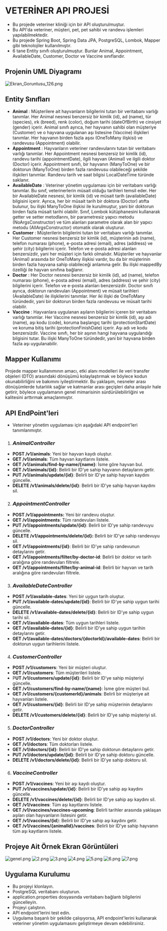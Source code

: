 # VETERİNER API PROJESİ
- Bu projede veteriner kliniği için bir API oluşturulmuştur.
- Bu API'da veteriner, müşteri, pet, pet sahibi ve randevu işlemleri yapılabilmektedir.
- Bu projede Spring Boot, Spring Data JPA, PostgreSQL, Lombok, Mapper gibi teknolojiler kullanılmıştır.
- 6 tane Entity sınıfı oluşturulmuştur. Bunlar Animal, Appointment, AvailableDate, Customer, Doctor ve Vaccine sınıflarıdır.

## Projenin UML Diyagramı
![Ekran_Goruntusu_126.png](screenshots%2FEkran_Goruntusu_126.png)

## Entity Sınıfları
- **Animal** : Müşterilere ait hayvanların bilgilerini tutan bir veritabanı varlığı tanımlar. Her Animal nesnesi benzersiz bir kimlik (id), ad (name), tür (species), ırk (breed), renk (color), doğum tarihi (dateOfBirth) ve cinsiyet (gender) içerir. Animal sınıfı ayrıca, her hayvanın sahibi olan müşteriye (Customer) ve o hayvana uygulanan aşı listesine (Vaccine) ilişkileri tanımlar. Her hayvanın birden fazla aşısı (OneToMany ilişkisi) ve randevusu (Appointment) olabilir.
- **Appointment** : Hayvanların veteriner randevularını tutan bir veritabanı varlığı tanımlar. Her Appointment nesnesi benzersiz bir kimlik (id), randevu tarihi (appointmentDate), ilgili hayvan (Animal) ve ilgili doktor (Doctor) içerir. Appointment sınıfı, bir hayvanın (ManyToOne) ve bir doktorun (ManyToOne) birden fazla randevusu olabileceği şekilde ilişkileri tanımlar. Randevu tarih ve saat bilgisi LocalDateTime türünde saklanır.
- **AvailableDate** :  Veteriner yönetim uygulaması için bir veritabanı varlığı tanımlar. Bu sınıf, veterinerlerin müsait olduğu tarihleri temsil eder. Her bir AvailableDate nesnesi, bir kimlik (id) ve müsait tarih (availableDate) bilgisini içerir. Ayrıca, her bir müsait tarih bir doktora (Doctor) atıfta bulunur, bu ilişki ManyToOne ilişkisi ile kurulmuştur, yani bir doktorun birden fazla müsait tarihi olabilir. Sınıf, Lombok kütüphanesini kullanarak getter ve setter metodlarını, bir parametresiz yapıcı metodu (NoArgsConstructor) ve tüm alanları parametre olarak alan bir yapıcı metodu (AllArgsConstructor) otomatik olarak oluşturur.
- **Customer** : Müşterilerin bilgilerini tutan bir veritabanı varlığı tanımlar. Her Customer nesnesi benzersiz bir kimlik (id), müşterinin adı (name), telefon numarası (phone), e-posta adresi (email), adres (address) ve şehir (city) bilgilerini içerir. Telefon ve e-posta adresi alanları benzersizdir, yani her müşteri için farklı olmalıdır. Müşteriler ve hayvanlar (Animal) arasında bir OneToMany ilişkisi vardır, bu da bir müşterinin birden fazla hayvana sahip olabileceği anlamına gelir. Bu ilişki mappedBy özelliği ile hayvan sınıfına bağlanır.
- **Doctor** : Her Doctor nesnesi benzersiz bir kimlik (id), ad (name), telefon numarası (phone), e-posta adresi (email), adres (address) ve şehir (city) bilgilerini içerir. Telefon ve e-posta alanları benzersizdir. Doctor sınıfı ayrıca, doktorun randevuları (Appointment) ve müsait tarihleri (AvailableDate) ile ilişkilerini tanımlar. Her iki ilişki de OneToMany türündedir, yani bir doktorun birden fazla randevusu ve müsait tarihi olabilir.
- **Vaccine** : Hayvanlara uygulanan aşıların bilgilerini içeren bir veritabanı varlığı tanımlar. Her Vaccine nesnesi benzersiz bir kimlik (id), aşı adı (name), aşı kodu (code), koruma başlangıç tarihi (protectionStartDate) ve koruma bitiş tarihi (protectionFinishDate) içerir. Aşı adı ve kodu benzersizdir. Vaccine sınıfı, her bir aşının hangi hayvana uygulandığı bilgisini tutar. Bu ilişki ManyToOne türündedir, yani bir hayvana birden fazla aşı uygulanabilir.

## Mapper Kullanımı
Projede mapper kullanımının amacı, etki alanı modelleri ile veri transfer objeleri (DTO) arasındaki dönüşümü kolaylaştırmak ve böylece kodun okunabilirliğini ve bakımını iyileştirmektir. Bu yaklaşım, nesneler arası dönüşümlerde tutarlılık sağlar ve katmanlar arası geçişleri daha anlaşılır hale getirir, böylece uygulamanın genel mimarisinin sürdürülebilirliğini ve kalitesini arttırmak amaçlanmıştır.

## API EndPoint'leri
- Veteriner yönetim uygulaması için aşağıdaki API endpoint'leri tanımlanmıştır.

1) ### **_AnimalController_**
- **POST /v1/animals**: Yeni bir hayvan kaydı oluştur. 
- **GET /v1/animals**: Tüm hayvan kayıtlarını listele. 
- **GET /v1/animals/find-by-name/{name}**: İsme göre hayvan bul. 
- **GET /v1/animals/{id}**: Belirli bir ID'ye sahip hayvanın detaylarını getir. 
- **PUT /v1/animals/update/{id}**: Belirli bir ID'ye sahip hayvan kaydını güncelle. 
- **DELETE /v1/animals/delete/{id}**: Belirli bir ID'ye sahip hayvan kaydını sil.

2) ### **_AppointmentController_**

- **POST /v1/appointments:** Yeni bir randevu oluştur. 
- **GET /v1/appointments**: Tüm randevuları listele. 
- **PUT /v1/appointments/update/{id}**: Belirli bir ID'ye sahip randevuyu güncelle. 
- **DELETE /v1/appointments/delete/{id}:** Belirli bir ID'ye sahip randevuyu sil. 
- **GET /v1/appointments/{id}**: Belirli bir ID'ye sahip randevunun detaylarını getir. 
- **GET /v1/appointments/filter/by-doctor-id**: Belirli bir doktor ve tarih aralığına göre randevuları filtrele. 
- **GET /v1/appointments/filter/by-animal-id**: Belirli bir hayvan ve tarih aralığına göre randevuları filtrele.

3) ### **_AvailableDateController_**

- **POST /v1/available-dates**: Yeni bir uygun tarih oluştur. 
- **PUT /v1/available-dates/update/{id}**: Belirli bir ID'ye sahip uygun tarihi güncelle. 
- **DELETE /v1/available-dates/delete/{id}**: Belirli bir ID'ye sahip uygun tarihi sil. 
- **GET /v1/available-dates**: Tüm uygun tarihleri listele. 
- **GET /v1/available-dates/{id}**: Belirli bir ID'ye sahip uygun tarihin detaylarını getir. 
- **GET /v1/available-dates/doctors/{doctorId}/available-dates**: Belirli bir doktorun uygun tarihlerini listele.

4) ### **_CustomerController_**

- **POST /v1/customers**: Yeni bir müşteri oluştur.
- **GET /v1/customers**: Tüm müşterileri listele.
- P**UT /v1/customers/update/{id}**: Belirli bir ID'ye sahip müşteriyi güncelle.
- **GET /v1/customers/find-by-name/{name}**: İsme göre müşteri bul.
- **GET /v1/customers/{customerId}/animals**: Belirli bir müşteriye ait hayvanları listele.
- **GET /v1/customers/{id}**: Belirli bir ID'ye sahip müşterinin detaylarını getir.
- **DELETE /v1/customers/delete/{id}**: Belirli bir ID'ye sahip müşteriyi sil.
5) ### **_DoctorController_**

- **POST /v1/doctors**: Yeni bir doktor oluştur. 
- **GET /v1/doctors**: Tüm doktorları listele. 
- **GET /v1/doctors/{id}**: Belirli bir ID'ye sahip doktorun detaylarını getir. 
- **PUT /v1/doctors/update/{id}**: Belirli bir ID'ye sahip doktoru güncelle. 
- **DELETE /v1/doctors/delete/{id}**: Belirli bir ID'ye sahip doktoru sil.
6) ### **_VaccineController_**
- **POST /v1/vaccines**: Yeni bir aşı kaydı oluştur. 
- **PUT /v1/vaccines/update/{id}**: Belirli bir ID'ye sahip aşı kaydını güncelle. 
- **DELETE /v1/vaccines/delete/{id}**: Belirli bir ID'ye sahip aşı kaydını sil. 
- **GET /v1/vaccines**: Tüm aşı kayıtlarını listele. 
- **GET /v1/vaccines/vaccines-upcoming**: Belirli tarihler arasında yaklaşan aşıları olan hayvanların listesini getir. 
- **GET /v1/vaccines/{id**}: Belirli bir ID'ye sahip aşı kaydını getir. 
- **GET /v1/vaccines/{animalId}/vaccines**: Belirli bir ID'ye sahip hayvanın tüm aşı kayıtlarını listele.



## Projeye Ait Örnek Ekran Görüntüleri
![genel.png](screenshots%2Fgenel.png)
![2.png](screenshots%2F2.png)
![3.png](screenshots%2F3.png)
![4.png](screenshots%2F4.png)
![5.png](screenshots%2F5.png)
![6.png](screenshots%2F6.png)
![7.png](screenshots%2F7.png)

## Uygulama Kurulumu
- Bu projeyi klonlayın.
- PostgreSQL veritabanı oluşturun.
- application.properties dosyasında veritabanı bağlantı bilgilerini güncelleyin.
- Projeyi çalıştırın.
- API endpoint'lerini test edin.
- Uygulama başarılı bir şekilde çalışıyorsa, API endpoint'lerini kullanarak veteriner yönetim uygulamasını geliştirmeye devam edebilirsiniz.


